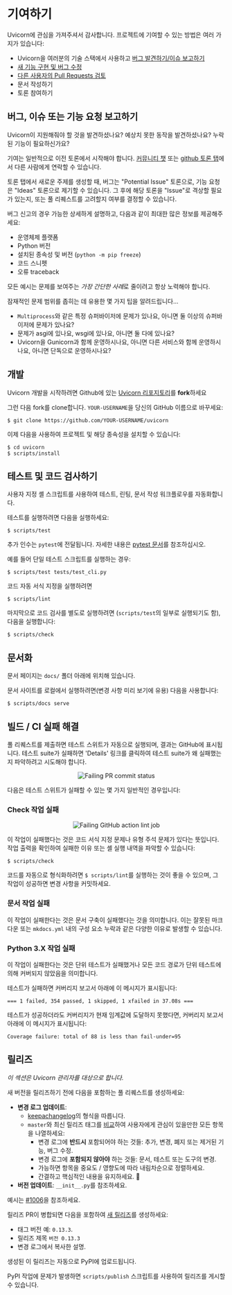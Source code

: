 # 기여하기

Uvicorn에 관심을 가져주셔서 감사합니다.
프로젝트에 기여할 수 있는 방법은 여러 가지가 있습니다:

- Uvicorn을 여러분의 기술 스택에서 사용하고 [버그 발견하기/이슈 보고하기](https://github.com/encode/uvicorn/issues/new)
- [새 기능 구현 및 버그 수정](https://github.com/encode/uvicorn/issues?q=is%3Aissue+is%3Aopen+label%3A%22help+wanted%22)
- [다른 사용자의 Pull Requests 검토](https://github.com/encode/uvicorn/pulls)
- 문서 작성하기
- 토론 참여하기

## 버그, 이슈 또는 기능 요청 보고하기

Uvicorn이 지원해줘야 할 것을 발견하셨나요?
예상치 못한 동작을 발견하셨나요?
누락된 기능이 필요하신가요?

기여는 일반적으로 이전 토론에서 시작해야 합니다.
[커뮤니티 챗](https://gitter.im/encode/community)
또는 [github 토론 탭](https://github.com/encode/uvicorn/discussions)에서
다른 사람에게 연락할 수 있습니다.

토론 탭에서 새로운 주제를 생성할 때, 버그는 "Potential Issue" 토론으로, 
기능 요청은 "Ideas" 토론으로 제기할 수 있습니다. 
그 후에 해당 토론을 "Issue"로 격상할 필요가 있는지, 
또는 풀 리퀘스트를 고려할지 여부를 결정할 수 있습니다.

버그 신고의 경우 가능한 상세하게 설명하고,
다음과 같이 최대한 많은 정보를 제공해주세요:

- 운영체제 플랫폼
- Python 버전
- 설치된 종속성 및 버전 (`python -m pip freeze`)
- 코드 스니펫
- 오류 traceback


모든 예시는 문제를 보여주는 *가장 간단한 사례*로 줄이려고 항상 노력해야 합니다.

잠재적인 문제 범위를 좁히는 데 유용한 몇 가지 팁을 알려드립니다...

- `Multiprocess`와 같은 특정 슈퍼바이저에 문제가 있나요, 아니면 둘 이상의 슈퍼바이저에 문제가 있나요?
- 문제가 asgi에 있나요, wsgi에 있나요, 아니면 둘 다에 있나요?
- Uvicorn을 Gunicorn과 함께 운영하시나요, 아니면 다른 서비스와 함께 운영하시나요, 아니면 단독으로 운영하시나요?

## 개발

Uvicorn 개발을 시작하려면 Github에 있는 
[Uvicorn 리포지토리](https://github.com/encode/uvicorn)를 **fork**하세요


그런 다음 fork를 clone합니다.
`YOUR-USERNAME`을 당신의 GitHub 이름으로 바꾸세요:

```shell
$ git clone https://github.com/YOUR-USERNAME/uvicorn
```

이제 다음을 사용하여 프로젝트 및 해당 종속성을 설치할 수 있습니다:

```shell
$ cd uvicorn
$ scripts/install
```

## 테스트 및 코드 검사하기

사용자 지정 셸 스크립트를 사용하여 테스트, 린팅, 
문서 작성 워크플로우를 자동화합니다.

테스트를 실행하려면 다음을 실행하세요:

```shell
$ scripts/test
```

추가 인수는 `pytest`에 전달됩니다. 자세한 내용은 [pytest 문서](https://docs.pytest.org/en/latest/how-to/usage.html)를 참조하십시오.

예를 들어 단일 테스트 스크립트를 실행하는 경우:

```shell
$ scripts/test tests/test_cli.py
```

코드 자동 서식 지정을 실행하려면

```shell
$ scripts/lint
```

마지막으로 코드 검사를 별도로 실행하려면 (`scripts/test`의 일부로 실행되기도 함), 다음을 실행합니다:

```shell
$ scripts/check
```

## 문서화

문서 페이지는 `docs/` 폴더 아래에 위치해 있습니다.

문서 사이트를 로컬에서 실행하려면(변경 사항 미리 보기에 유용) 다음을 사용합니다:

```shell
$ scripts/docs serve
```

## 빌드 / CI 실패 해결

풀 리퀘스트를 제출하면 테스트 스위트가 자동으로 실행되며, 결과는 GitHub에 표시됩니다.
테스트 suite가 실패하면 'Details' 링크를 클릭하여 테스트 suite가 왜 실패했는지 파악하려고 시도해야 합니다.

<p align="center" style="margin: 0 0 10px">
  <img src="https://raw.githubusercontent.com/encode/uvicorn/master/docs/img/gh-actions-fail.png" alt='Failing PR commit status'>
</p>

다음은 테스트 스위트가 실패할 수 있는 몇 가지 일반적인 경우입니다:

### Check 작업 실패

<p align="center" style="margin: 0 0 10px">
  <img src="https://raw.githubusercontent.com/encode/uvicorn/master/docs/img/gh-actions-fail-check.png" alt='Failing GitHub action lint job'>
</p>

이 작업이 실패했다는 것은 코드 서식 지정 문제나 유형 주석 문제가 있다는 뜻입니다.
작업 출력을 확인하여 실패한 이유 또는 셸 실행 내역을 파악할 수 있습니다:

```shell
$ scripts/check
```

코드를 자동으로 형식화하려면 `$ scripts/lint`를 실행하는 것이 좋을 수 있으며, 그 작업이 성공하면 변경 사항을 커밋하세요.

### 문서 작업 실패

이 작업이 실패한다는 것은 문서 구축이 실패했다는 것을 의미합니다. 이는 잘못된 마크다운 또는 `mkdocs.yml` 내의 구성 요소 누락과 같은 다양한 이유로 발생할 수 있습니다.

### Python 3.X 작업 실패

이 작업이 실패한다는 것은 단위 테스트가 실패했거나 모든 코드 경로가 단위 테스트에 의해 커버되지 않았음을 의미합니다.

테스트가 실패하면 커버리지 보고서 아래에 이 메시지가 표시됩니다:

`=== 1 failed, 354 passed, 1 skipped, 1 xfailed in 37.08s ===`

테스트가 성공하더라도 커버리지가 현재 임계값에 도달하지 못했다면, 커버리지 보고서 아래에 이 메시지가 표시됩니다:

`Coverage failure: total of 88 is less than fail-under=95`

## 릴리즈

*이 섹션은 Uvicorn 관리자를 대상으로 합니다.*

새 버전을 릴리즈하기 전에 다음을 포함하는 풀 리퀘스트를 생성하세요:

- **변경 로그 업데이트**:
    - [keepachangelog](https://keepachangelog.com/en/1.0.0/)의 형식을 따릅니다.
    - `master`와 최신 릴리즈 태그를 [비교](https://github.com/encode/uvicorn/compare/)하여 사용자에게 관심이 있을만한 모든 항목을 나열하세요:
        - 변경 로그에 **반드시** 포함되어야 하는 것들: 추가, 변경, 폐지 또는 제거된 기능, 버그 수정.
        - 변경 로그에 **포함되지 않아야** 하는 것들: 문서, 테스트 또는 도구의 변경.
        - 가능하면 항목을 중요도 / 영향도에 따라 내림차순으로 정렬하세요.
        - 간결하고 핵심적인 내용을 유지하세요. 🎯
- **버전 업데이트**: `__init__.py`를 참조하세요.

예시는 [#1006](https://github.com/encode/uvicorn/pull/1107)을 참조하세요.

릴리즈 PR이 병합되면 다음을 포함하여 [새 릴리즈](https://github.com/encode/uvicorn/releases/new)를 생성하세요:

- 태그 버전 예: `0.13.3`.
- 릴리즈 제목 `버전 0.13.3`
- 변경 로그에서 복사한 설명.

생성된 이 릴리즈는 자동으로 PyPI에 업로드됩니다.

PyPI 작업에 문제가 발생하면 `scripts/publish` 스크립트를 사용하여 릴리즈를 게시할 수 있습니다.